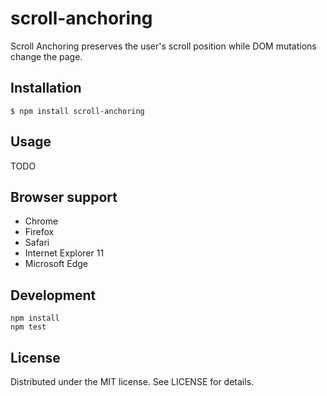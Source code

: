 # scroll-anchoring

Scroll Anchoring preserves the user's scroll position while DOM mutations change the page.

## Installation

```
$ npm install scroll-anchoring
```

## Usage

TODO

## Browser support

- Chrome
- Firefox
- Safari
- Internet Explorer 11
- Microsoft Edge

## Development

```
npm install
npm test
```

## License

Distributed under the MIT license. See LICENSE for details.
